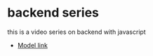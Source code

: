 # backend series

this is a video series on backend with javascript
- [Model link](https://app.eraser.io/workspace/YtPqZ1VogxGy1jzIDkzj)